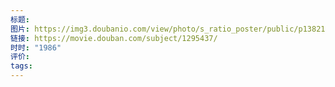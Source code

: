 ```yaml
---
标题: 
图片: https://img3.doubanio.com/view/photo/s_ratio_poster/public/p1382118133.webp
链接: https://movie.douban.com/subject/1295437/
时时: "1986"
评价: 
tags:
---
```


